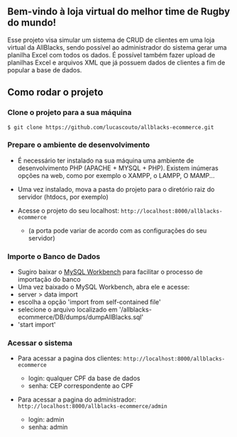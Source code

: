 ## Bem-vindo à loja virtual do melhor time de Rugby do mundo!

Esse projeto visa simular um sistema de CRUD de clientes em uma loja virtual da AllBlacks, sendo possível ao administrador do sistema gerar uma planilha Excel com todos os dados. É possível também fazer upload de planilhas Excel e arquivos XML que já possuem dados de clientes a fim de popular a base de dados.


## Como rodar o projeto

### Clone o projeto para a sua máquina
`$ git clone https://github.com/lucascouto/allblacks-ecommerce.git`


 

### Prepare o ambiente de desenvolvimento
* É necessário ter instalado na sua máquina uma ambiente de desenvolvimento PHP (APACHE + MYSQL + PHP). Existem inúmeras opções na web, como por exemplo o XAMPP, o LAMPP, O MAMP...

* Uma vez instalado, mova a pasta do projeto para o diretório raiz do servidor (htdocs, por exemplo)

* Acesse o projeto do seu localhost: `http://localhost:8000/allblacks-ecommerce`
  * (a porta pode variar de acordo com as configurações do seu servidor)
  
 ### Importe o Banco de Dados
 * Sugiro baixar o [MySQL Workbench](https://dev.mysql.com/downloads/workbench/) para facilitar o processo de importação do banco
 * Uma vez baixado o MySQL Workbench, abra ele e acesse: 
  * server > data import
  * escolha a opção 'import from self-contained file'
  * selecione o arquivo localizado em '/allblacks-ecommerce/DB/dumps/dumpAllBlacks.sql'
  * 'start import'
 
 ### Acessar o sistema
 * Para acessar a pagina dos clientes: `http://localhost:8000/allblacks-ecommerce`
    * login: qualquer CPF da base de dados
    * senha: CEP correspondente ao CPF
 
 * Para acessar a pagina do administrador: `http://localhost:8000/allblacks-ecommerce/admin`
    * login: admin
    * senha: admin
